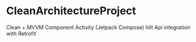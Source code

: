 # CleanArchitectureProject
Clean + MVVM
Component Activity (Jetpack Compose)
hilt
Api integration with Retrofit
